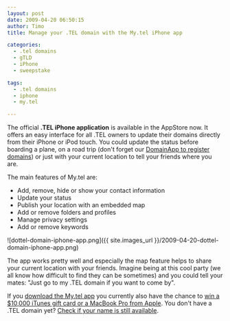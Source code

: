 ```yaml
---
layout: post
date: 2009-04-20 06:50:15
author: Timo
title: Manage your .TEL domain with the My.tel iPhone app

categories:
  - .tel domains
  - gTLD
  - iPhone
  - sweepstake

tags:
  - .tel domains
  - iphone
  - my.tel

---
```


The official **.TEL iPhone application** is available in the AppStore now. It offers an easy interface for all .TEL owners to update their domains directly from their iPhone or iPod touch. You could update the status before boarding a plane, on a road trip (don't forget our [DomainApp to register domains](https://iwantmyname.com/iphone)) or just with your current location to tell your friends where you are.

The main features of My.tel are:

*   Add, remove, hide or show your contact information
*   Update your status
*   Publish your location with an embedded map
*   Add or remove folders and profiles
*   Manage privacy settings
*   Add or remove keywords

![dottel-domain-iphone-app.png]({{ site.images_url }}/2009-04-20-dottel-domain-iphone-app.png)

The app works pretty well and especially the map feature helps to share your current location with your friends. Imagine being at this cool party (we all know how difficult to find they can be sometimes) and you could tell your mates: "Just go to my .TEL domain if you want to come by".

If you [download the My.tel app](http://itunes.apple.com/WebObjects/MZStore.woa/wa/viewSoftware?id=308822420&mt=8) you currently also have the chance to [win a $10,000 iTunes gift card or a MacBook Pro from Apple](https://iwantmyname.com/blog/2009/04/download-domainapp-win-itunes-gift-card-macbook-pro-ipod.htm). You don't have a .TEL domain yet? [Check if your name is still available](https://iwantmyname.com/).

